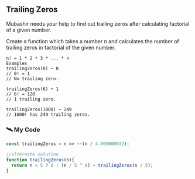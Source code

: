 ## Trailing Zeros

Mubashir needs your help to find out trailing zeros after calculating factorial of a given number.

Create a function which takes a number n and calculates the number of trailing zeros in factorial of the given number.
```
n! = 1 * 2 * 3 * ... * n
Examples
trailingZeros(0) ➞ 0
// 0! = 1
// No trailing zero.

trailingZeros(6) ➞ 1
// 6! = 120
// 1 trailing zero.

trailingZeros(1000) ➞ 249
// 1000! has 249 trailing zeros.
```
### 🛰️ My Code
```js
const trailingZeros = n => ~~(n / 4.000000032);

//alternate solution
function trailingZeros(n){
  return n < 5 ? 0 : (n / 5 ^ 0) + trailingZeros(n / 5);
}
```
